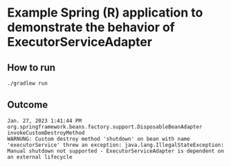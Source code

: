 # Example Spring (R) application to demonstrate the behavior of ExecutorServiceAdapter

## How to run

```bash
./gradlew run
```

## Outcome
```text
Jan. 27, 2023 1:41:44 PM org.springframework.beans.factory.support.DisposableBeanAdapter invokeCustomDestroyMethod
WARNUNG: Custom destroy method 'shutdown' on bean with name 'executorService' threw an exception: java.lang.IllegalStateException: Manual shutdown not supported - ExecutorServiceAdapter is dependent on an external lifecycle
```
